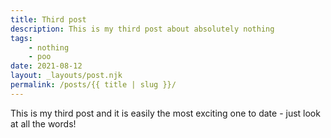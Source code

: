 ```yaml
---
title: Third post
description: This is my third post about absolutely nothing
tags: 
    - nothing
    - poo
date: 2021-08-12
layout: _layouts/post.njk
permalink: /posts/{{ title | slug }}/
---
```

This is my third post and it is easily the most exciting one to date - just look
at all the words!